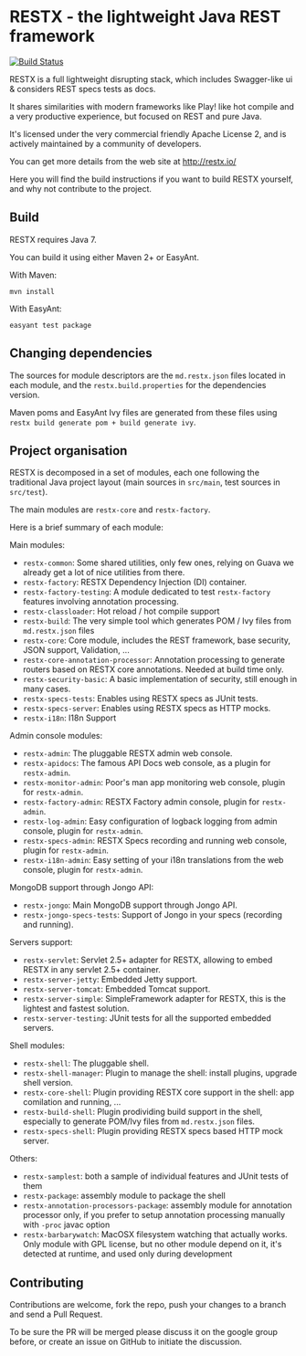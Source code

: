 # RESTX - the lightweight Java REST framework

[![Build Status](https://drone.io/github.com/restx/restx/status.png)](https://drone.io/github.com/restx/restx/latest)

RESTX is a full lightweight disrupting stack, which includes Swagger-like ui & considers REST specs tests as docs.

It shares similarities with modern frameworks like Play! like hot compile and a very productive experience, but focused on REST and pure Java.

It's licensed under the very commercial friendly Apache License 2, and is actively maintained by a community of developers.

You can get more details from the web site at http://restx.io/

Here you will find the build instructions if you want to build RESTX yourself, and why not contribute to the project.

## Build

RESTX requires Java 7.

You can build it using either Maven 2+ or EasyAnt.

With Maven:

`mvn install`

With EasyAnt:

`easyant test package`


## Changing dependencies

The sources for module descriptors are the `md.restx.json` files located in each module, and the `restx.build.properties` for the dependencies version.

Maven poms and EasyAnt Ivy files are generated from these files using `restx build generate pom + build generate ivy`.

## Project organisation

RESTX is decomposed in a set of modules, each one following the traditional Java project layout (main sources in `src/main`, test sources in `src/test`).

The main modules are `restx-core` and `restx-factory`.

Here is a brief summary of each module:

Main modules:

- `restx-common`: Some shared utilities, only few ones, relying on Guava we already get a lot of nice utilities from there.
- `restx-factory`: RESTX Dependency Injection (DI) container.
- `restx-factory-testing`: A module dedicated to test `restx-factory` features involving annotation processing.
- `restx-classloader`: Hot reload / hot compile support
- `restx-build`: The very simple tool which generates POM / Ivy files from `md.restx.json` files
- `restx-core`: Core module, includes the REST framework, base security, JSON support, Validation, ...
- `restx-core-annotation-processor`: Annotation processing to generate routers based on RESTX core annotations. Needed at build time only.
- `restx-security-basic`: A basic implementation of security, still enough in many cases.
- `restx-specs-tests`: Enables using RESTX specs as JUnit tests.
- `restx-specs-server`: Enables using RESTX specs as HTTP mocks.
- `restx-i18n`: I18n Support

Admin console modules:

- `restx-admin`: The pluggable RESTX admin web console.
- `restx-apidocs`: The famous API Docs web console, as a plugin for `restx-admin`.
- `restx-monitor-admin`: Poor's man app monitoring web console, plugin for `restx-admin`.
- `restx-factory-admin`: RESTX Factory admin console, plugin for `restx-admin`.
- `restx-log-admin`: Easy configuration of logback logging from admin console, plugin for `restx-admin`.
- `restx-specs-admin`: RESTX Specs recording and running web console, plugin for `restx-admin`.
- `restx-i18n-admin`: Easy setting of your i18n translations from the web console, plugin for `restx-admin`.

MongoDB support through Jongo API:

- `restx-jongo`: Main MongoDB support through Jongo API.
- `restx-jongo-specs-tests`: Support of Jongo in your specs (recording and running).

Servers support:

- `restx-servlet`: Servlet 2.5+ adapter for RESTX, allowing to embed RESTX in any servlet 2.5+ container.
- `restx-server-jetty`: Embedded Jetty support.
- `restx-server-tomcat`: Embedded Tomcat support.
- `restx-server-simple`: SimpleFramework adapter for RESTX, this is the lightest and fastest solution.
- `restx-server-testing`: JUnit tests for all the supported embedded servers.

Shell modules:

- `restx-shell`: The pluggable shell.
- `restx-shell-manager`: Plugin to manage the shell: install plugins, upgrade shell version.
- `restx-core-shell`: Plugin providing RESTX core support in the shell: app comilation and running, ...
- `restx-build-shell`: Plugin prodividing build support in the shell, especially to generate POM/Ivy files from `md.restx.json` files.
- `restx-specs-shell`: Plugin providing RESTX specs based HTTP mock server.

Others:

- `restx-samplest`: both a sample of individual features and JUnit tests of them
- `restx-package`: assembly module to package the shell
- `restx-annotation-processors-package`: assembly module for annotation processor only, if you prefer to setup annotation processing manually with `-proc` javac option
- `restx-barbarywatch`: MacOSX filesystem watching that actually works. Only module with GPL license, but no other module depend on it, it's detected at runtime, and used only during development


## Contributing

Contributions are welcome, fork the repo, push your changes to a branch and send a Pull Request.

To be sure the PR will be merged please discuss it on the google group before, or create an issue on GitHub to initiate the discussion.

